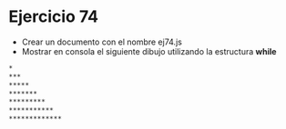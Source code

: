 # Ejercicio 74

- Crear un documento con el nombre ej74.js
- Mostrar en consola el siguiente dibujo utilizando la estructura **while**

```bash
*
***
*****
*******
*********
***********
*************
```

